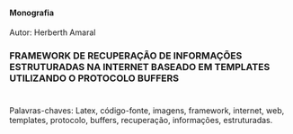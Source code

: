 
#### Monografia
Autor: Herberth Amaral
### FRAMEWORK DE RECUPERAÇÃO DE INFORMAÇÕES ESTRUTURADAS NA INTERNET BASEADO EM TEMPLATES UTILIZANDO O PROTOCOLO BUFFERS 
# 

Palavras-chaves: Latex, código-fonte, imagens, framework, internet, web, templates, protocolo, buffers, recuperação, informações, estruturadas.
